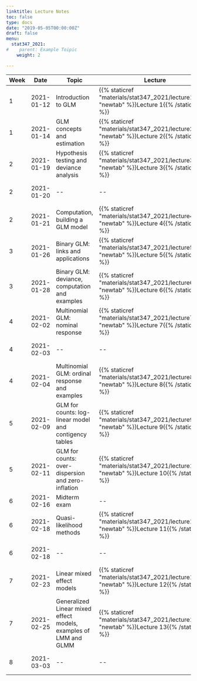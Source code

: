```yaml
---
linktitle: Lecture Notes
toc: false
type: docs
date: "2019-05-05T00:00:00Z"
draft: false
menu:
  stat347_2021:
#    parent: Example Toipic
    weight: 2

---
```


Week | Date | Topic | Lecture | R examples | Due
---|---|---|---|---|---
1 | 2021-01-12 | Introduction to GLM |  {{% staticref "materials/stat347_2021/lecture1.pdf" "newtab" %}}Lecture 1{{% /staticref %}}| {{% staticref "materials/stat347_2021/Example1.html" "newtab" %}}Data example 1{{% /staticref %}} | -- 
1 | 2021-01-14 | GLM concepts and estimation | {{% staticref "materials/stat347_2021/lecture2.pdf" "newtab" %}}Lecture 2{{% /staticref %}}| -- | -- 
2 | 2021-01-19 | Hypothesis testing and deviance analysis | {{% staticref "materials/stat347_2021/lecture3.pdf" "newtab" %}}Lecture 3{{% /staticref %}}| -- | --
2 | 2021-01-20 | -- | -- | -- | HW1 due at 11:59pm
2 | 2021-01-21 | Computation, building a GLM model | {{% staticref "materials/stat347_2021/lecture4.pdf" "newtab" %}}Lecture 4{{% /staticref %}}| {{% staticref "materials/stat347_2021/Example2.html" "newtab" %}}Data example 2{{% /staticref %}} | --  
3 | 2021-01-26 | Binary GLM: links and applications | {{% staticref "materials/stat347_2021/lecture5.pdf" "newtab" %}}Lecture 5{{% /staticref %}}| -- | --
3 | 2021-01-28 | Binary GLM: deviance, computation and examples | {{% staticref "materials/stat347_2021/lecture6.pdf" "newtab" %}}Lecture 6{{% /staticref %}}| {{% staticref "materials/stat347_2021/Example3.html" "newtab" %}}Data example 3{{% /staticref %}} | --
4 | 2021-02-02 | Multinomial GLM: nominal response | {{% staticref "materials/stat347_2021/lecture7.pdf" "newtab" %}}Lecture 7{{% /staticref %}}| -- | --
4 | 2021-02-03 | -- | -- | -- | HW2 due at 11:59pm 
4 | 2021-02-04 | Multinomial GLM: ordinal response and examples | {{% staticref "materials/stat347_2021/lecture8.pdf" "newtab" %}}Lecture 8{{% /staticref %}}| {{% staticref "materials/stat347_2021/Example4.html" "newtab" %}}Data example 4{{% /staticref %}} | --
5 | 2021-02-09 | GLM for counts: log-linear model and contigency tables | {{% staticref "materials/stat347_2021/lecture9.pdf" "newtab" %}}Lecture 9{{% /staticref %}}| {{% staticref "materials/stat347_2021/Example5.html" "newtab" %}}Data example 5{{% /staticref %}} | --
5 | 2021-02-11 | GLM for counts: over-dispersion and zero-inflation  | {{% staticref "materials/stat347_2021/lecture10.pdf" "newtab" %}}Lecture 10{{% /staticref %}}| {{% staticref "materials/stat347_2021/Example6.html" "newtab" %}}Data example 6{{% /staticref %}} | --    
6 | 2021-02-16 | Midterm exam | -- | -- | --
6 | 2021-02-18 | Quasi-likelihood methods | {{% staticref "materials/stat347_2021/lecture11.pdf" "newtab" %}}Lecture 11{{% /staticref %}}| -- | -- 
6 | 2021-02-18 | -- | -- | -- | HW3 due at 11:59pm
7 | 2021-02-23 | Linear mixed effect models | {{% staticref "materials/stat347_2021/lecture12.pdf" "newtab" %}}Lecture 12{{% /staticref %}}| -- | --    
7 | 2021-02-25 | Generalized Linear mixed effect models, examples of LMM and GLMM | {{% staticref "materials/stat347_2021/lecture13.pdf" "newtab" %}}Lecture 13{{% /staticref %}}| {{% staticref "materials/stat347_2021/Example7.html" "newtab" %}}Data example 7{{% /staticref %}} | --                                                                                                                              
8 | 2021-03-03 | -- | -- | -- | HW4 due at 11:59pm



